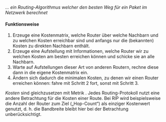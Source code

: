 *... ein Routing-Algorithmus welcher den besten Weg für ein Paket im Netzwerk berechnet*

#### Funktionsweise
1. Erzeuge eine Kostenmatrix, welche Router über welche Nachbarn und zu welchen Kosten erreichbar sind und anfangs nur die (bekannten) Kosten zu direkten Nachbarn enthält.
2. Erzeuge eine Aufstellung mit Informationen, welche Router wir zu welchen Kosten am besten erreichen können und schicke sie an alle Nachbarn.
3. Warte auf Aufstellungen dieser Art von anderen Routern, rechne diese dann in die eigene Kostenmatrix ein.
4. Ändern sich dadurch die minimalen Kosten, zu denen wir einen Router erreichen können: fahre mit Schritt 2 fort, sonst mit Schritt 3.

_Kosten_ sind gleichzusetzen mit Metrik . Jedes Routing-Protokoll nutzt eine andere Betrachtung für die Kosten einer Route. Bei RIP wird beispielsweise die Anzahl der Router zum Ziel („Hop-Count“) als einziger Kostenwert genutzt, d. h. die Bandbreite bleibt hier bei der Betrachtung unberücksichtigt.